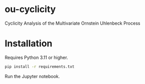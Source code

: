 # ou-cyclicity
Cyclicity Analysis of the Multivariate Ornstein Uhlenbeck Process

# Installation

Requires Python 3.11 or higher.

```bash
pip install -r requirements.txt
```

Run the Jupyter notebook. 